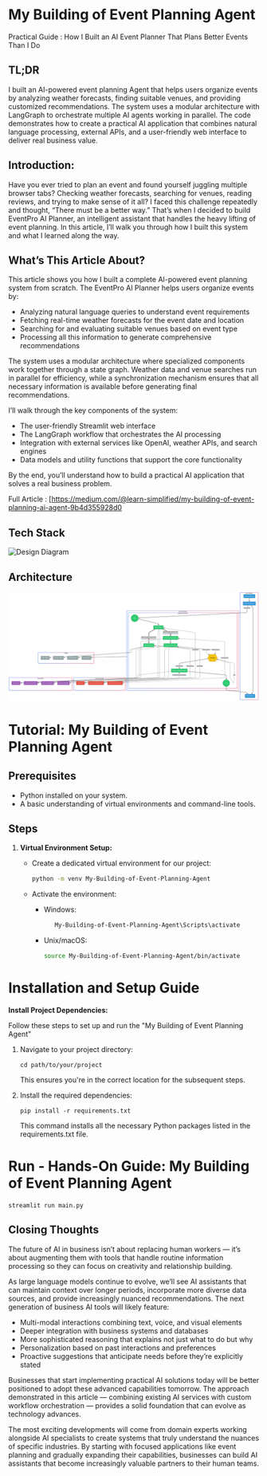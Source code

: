 # My Building of Event Planning Agent

Practical Guide : How I Built an AI Event Planner That Plans Better Events Than I Do

## TL;DR
I built an AI-powered event planning Agent that helps users organize events by analyzing weather forecasts, finding suitable venues, and providing customized recommendations. The system uses a modular architecture with LangGraph to orchestrate multiple AI agents working in parallel. The code demonstrates how to create a practical AI application that combines natural language processing, external APIs, and a user-friendly web interface to deliver real business value.

## Introduction:
Have you ever tried to plan an event and found yourself juggling multiple browser tabs? Checking weather forecasts, searching for venues, reading reviews, and trying to make sense of it all? I faced this challenge repeatedly and thought, “There must be a better way.” That’s when I decided to build EventPro AI Planner, an intelligent assistant that handles the heavy lifting of event planning. In this article, I’ll walk you through how I built this system and what I learned along the way.

## What’s This Article About?
This article shows you how I built a complete AI-powered event planning system from scratch. The EventPro AI Planner helps users organize events by:

 - Analyzing natural language queries to understand event requirements
 - Fetching real-time weather forecasts for the event date and location
 - Searching for and evaluating suitable venues based on event type
 - Processing all this information to generate comprehensive recommendations

The system uses a modular architecture where specialized components work together through a state graph. Weather data and venue searches run in parallel for efficiency, while a synchronization mechanism ensures that all necessary information is available before generating final recommendations.

I’ll walk through the key components of the system:

 - The user-friendly Streamlit web interface
 - The LangGraph workflow that orchestrates the AI processing
 - Integration with external services like OpenAI, weather APIs, and search engines
 - Data models and utility functions that support the core functionality

By the end, you’ll understand how to build a practical AI application that solves a real business problem.

Full Article : [https://medium.com/@learn-simplified/my-building-of-event-planning-ai-agent-9b4d355928d0

## Tech Stack

![Design Diagram](design_docs/tech_stack.jpg)


## Architecture

![Design Diagram](design_docs/design.png)


# Tutorial: My Building of Event Planning Agent

## Prerequisites
- Python installed on your system.
- A basic understanding of virtual environments and command-line tools.

## Steps

1. **Virtual Environment Setup:**
   - Create a dedicated virtual environment for our project:
   
     ```bash
     python -m venv My-Building-of-Event-Planning-Agent
     ```
   - Activate the environment:
   
     - Windows:
       ```bash
          My-Building-of-Event-Planning-Agent\Scripts\activate        
       ```
     - Unix/macOS:
       ```bash
       source My-Building-of-Event-Planning-Agent/bin/activate
       ```
   

# Installation and Setup Guide

**Install Project Dependencies:**

Follow these steps to set up and run the  "My Building of Event Planning Agent"

1. Navigate to your project directory:
   ```
   cd path/to/your/project
   ```
   This ensures you're in the correct location for the subsequent steps.

2. Install the required dependencies:
   ```
   pip install -r requirements.txt   
   ```
   This command installs all the necessary Python packages listed in the requirements.txt file.


# Run - Hands-On Guide: My Building of Event Planning Agent
  
   ```
   streamlit run main.py
   ```
   
## Closing Thoughts
The future of AI in business isn’t about replacing human workers — it’s about augmenting them with tools that handle routine information processing so they can focus on creativity and relationship building.

As large language models continue to evolve, we’ll see AI assistants that can maintain context over longer periods, incorporate more diverse data sources, and provide increasingly nuanced recommendations. The next generation of business AI tools will likely feature:

- Multi-modal interactions combining text, voice, and visual elements
- Deeper integration with business systems and databases
- More sophisticated reasoning that explains not just what to do but why
- Personalization based on past interactions and preferences
- Proactive suggestions that anticipate needs before they’re explicitly stated

Businesses that start implementing practical AI solutions today will be better positioned to adopt these advanced capabilities tomorrow. The approach demonstrated in this article — combining existing AI services with custom workflow orchestration — provides a solid foundation that can evolve as technology advances.

The most exciting developments will come from domain experts working alongside AI specialists to create systems that truly understand the nuances of specific industries. By starting with focused applications like event planning and gradually expanding their capabilities, businesses can build AI assistants that become increasingly valuable partners to their human teams.
